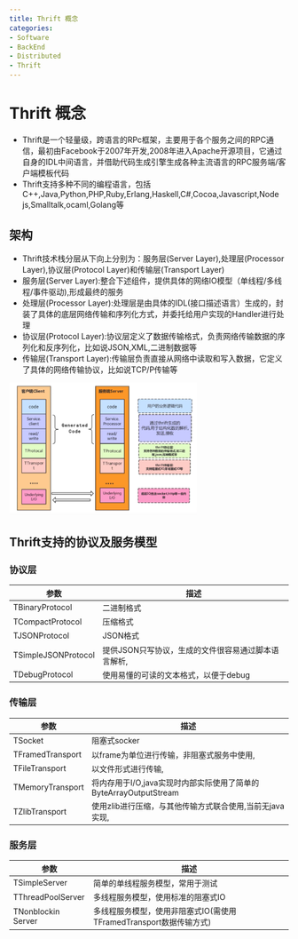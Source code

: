 ```yaml
---
title: Thrift 概念
categories:
- Software
- BackEnd
- Distributed
- Thrift
---
```

# Thrift 概念

- Thrift是一个轻量级，跨语言的RPc框架，主要用于各个服务之间的RPC通信，最初由Facebook于2007年开发,2008年进入Apache开源项目，它通过自身的IDL中间语言，并借助代码生成引擎生成各种主流语言的RPC服务端/客户端模板代码
- Thrift支持多种不同的编程语言，包括C++,Java,Python,PHP,Ruby,Erlang,Haskell,C#,Cocoa,Javascript,Node js,Smalltalk,ocaml,Golang等

## 架构

- Thrift技术栈分层从下向上分别为：服务层(Server Layer),处理层(Processor Layer),协议层(Protocol Layer)和传输层(Transport Layer)
- 服务层(Server Layer):整合下述组件，提供具体的网络IO模型（单线程/多线程/事件驱动),形成最终的服务
- 处理层(Processor Layer):处理层是由具体的IDL(接口描述语言）生成的，封装了具体的底层网络传输和序列化方式，并委托给用户实现的Handler进行处理
- 协议层(Protocol Layer):协议层定义了数据传输格式，负责网络传输数据的序列化和反序列化，比如说JSON,XML,二进制数据等
- 传输层(Transport Layer):传输层负责直接从网络中读取和写入数据，它定义了具体的网络传输协议，比如说TCP/P传输等

<img src="https://raw.githubusercontent.com/LuShan123888/Files/main/Pictures/image-20220526204050741.png" alt="image-20220526204050741" style="zoom: 33%;" />

Thrift⽀持的协议及服务模型
--------------------------------------------------------
### 协议层

| 参数                | 描述                                                 |
| ------------------- | ---------------------------------------------------- |
| TBinaryProtocol     | 二进制格式                                           |
| TCompactProtocol    | 压缩格式                                             |
| TJSONProtocol       | JSON格式                                             |
| TSimpleJSONProtocol | 提供JSON只写协议，生成的文件很容易通过脚本语言解析,|
| TDebugProtocol      | 使用易懂的可读的文本格式，以便于debug                |

### 传输层

| 参数             | 描述                                                         |
| ---------------- | ------------------------------------------------------------ |
| TSocket          | 阻塞式socker                                                 |
| TFramedTransport | 以frame为单位进行传输，非阻塞式服务中使用,                    |
| TFileTransport   | 以文件形式进行传输,                                          |
| TMemoryTransport | 将内存⽤于I/O,java实现时内部实际使⽤了简单的ByteArrayOutputStream |
| TZlibTransport   | 使⽤zlib进⾏压缩，与其他传输⽅式联合使⽤,当前⽆java实现,      |

### 服务层

| 参数               | 描述                                                         |
| ------------------ | ------------------------------------------------------------ |
| TSimpleServer      | 简单的单线程服务模型，常用于测试                              |
| TThreadPoolServer  | 多线程服务模型，使用标准的阻塞式IO                            |
| TNonblockin Server | 多线程服务模型，使用非阻塞式IO(需使用TFramedTransport数据传输方式) |

